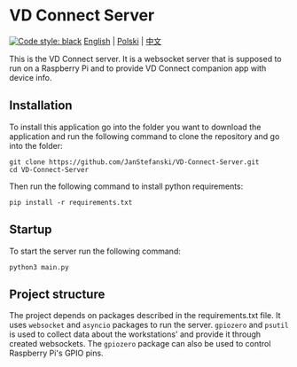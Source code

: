 # VD Connect Server


<a href="https://github.com/psf/black"><img alt="Code style: black" src="https://img.shields.io/badge/code%20style-black-000000.svg"></a>
[English](README.md) | [Polski](README_pl.md) | [中文](README_zh.md)

This is the VD Connect server.
It is a websocket server that is supposed to run on a Raspberry Pi and to provide VD Connect companion app with device
info.

## Installation

To install this application go into the folder you want to download the application and run the following command to
clone the repository and go into the folder:

```shell
git clone https://github.com/JanStefanski/VD-Connect-Server.git
cd VD-Connect-Server
```

Then run the following command to install python requirements:

```shell
pip install -r requirements.txt
```

## Startup

To start the server run the following command:

```shell
python3 main.py
```

## Project structure

The project depends on packages described in the requirements.txt file.
It uses `websocket` and `asyncio` packages to run the server. 
`gpiozero` and `psutil` is used to collect data about the workstations' and provide it through created websockets.
The `gpiozero` package can also be used to control Raspberry Pi's GPIO pins.
